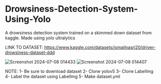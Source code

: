 # Drowsiness-Detection-System-Using-Yolo
A drowsiness detection system trained on a skimmed down dataset from kaggle. Made using yolo ultralytics

LINK TO DATASET:
https://www.kaggle.com/datasets/ismailnasri20/driver-drowsiness-dataset-ddd

![Screenshot 2024-07-08 014433](https://github.com/SaadAshraf12/Drowsiness-Detection-System-Using-Yolo/assets/95135917/4b3a7c52-bd25-47bf-ab5d-85cc5db4f1c9)
![Screenshot 2024-07-08 014407](https://github.com/SaadAshraf12/Drowsiness-Detection-System-Using-Yolo/assets/95135917/37eba4fc-8e17-472d-b602-41c7f2204ab6)


NOTE:
1- Be sure to download dataset
2- Clone yolov5
3- Clone LabelImg
4- Label the dataset using LabelImg
5- Make dataset.yml

